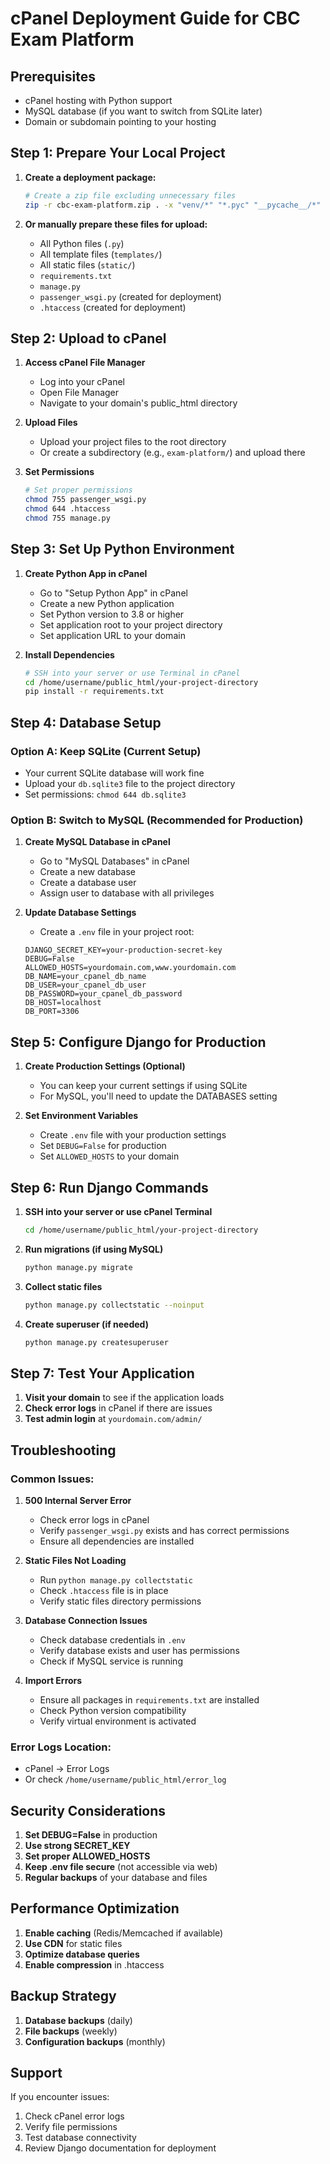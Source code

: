 # cPanel Deployment Guide for CBC Exam Platform

## Prerequisites
- cPanel hosting with Python support
- MySQL database (if you want to switch from SQLite later)
- Domain or subdomain pointing to your hosting

## Step 1: Prepare Your Local Project

1. **Create a deployment package:**
   ```bash
   # Create a zip file excluding unnecessary files
   zip -r cbc-exam-platform.zip . -x "venv/*" "*.pyc" "__pycache__/*" ".git/*" "db.sqlite3" ".env"
   ```

2. **Or manually prepare these files for upload:**
   - All Python files (`.py`)
   - All template files (`templates/`)
   - All static files (`static/`)
   - `requirements.txt`
   - `manage.py`
   - `passenger_wsgi.py` (created for deployment)
   - `.htaccess` (created for deployment)

## Step 2: Upload to cPanel

1. **Access cPanel File Manager**
   - Log into your cPanel
   - Open File Manager
   - Navigate to your domain's public_html directory

2. **Upload Files**
   - Upload your project files to the root directory
   - Or create a subdirectory (e.g., `exam-platform/`) and upload there

3. **Set Permissions**
   ```bash
   # Set proper permissions
   chmod 755 passenger_wsgi.py
   chmod 644 .htaccess
   chmod 755 manage.py
   ```

## Step 3: Set Up Python Environment

1. **Create Python App in cPanel**
   - Go to "Setup Python App" in cPanel
   - Create a new Python application
   - Set Python version to 3.8 or higher
   - Set application root to your project directory
   - Set application URL to your domain

2. **Install Dependencies**
   ```bash
   # SSH into your server or use Terminal in cPanel
   cd /home/username/public_html/your-project-directory
   pip install -r requirements.txt
   ```

## Step 4: Database Setup

### Option A: Keep SQLite (Current Setup)
- Your current SQLite database will work fine
- Upload your `db.sqlite3` file to the project directory
- Set permissions: `chmod 644 db.sqlite3`

### Option B: Switch to MySQL (Recommended for Production)
1. **Create MySQL Database in cPanel**
   - Go to "MySQL Databases" in cPanel
   - Create a new database
   - Create a database user
   - Assign user to database with all privileges

2. **Update Database Settings**
   - Create a `.env` file in your project root:
   ```env
   DJANGO_SECRET_KEY=your-production-secret-key
   DEBUG=False
   ALLOWED_HOSTS=yourdomain.com,www.yourdomain.com
   DB_NAME=your_cpanel_db_name
   DB_USER=your_cpanel_db_user
   DB_PASSWORD=your_cpanel_db_password
   DB_HOST=localhost
   DB_PORT=3306
   ```

## Step 5: Configure Django for Production

1. **Create Production Settings (Optional)**
   - You can keep your current settings if using SQLite
   - For MySQL, you'll need to update the DATABASES setting

2. **Set Environment Variables**
   - Create `.env` file with your production settings
   - Set `DEBUG=False` for production
   - Set `ALLOWED_HOSTS` to your domain

## Step 6: Run Django Commands

1. **SSH into your server or use cPanel Terminal**
   ```bash
   cd /home/username/public_html/your-project-directory
   ```

2. **Run migrations (if using MySQL)**
   ```bash
   python manage.py migrate
   ```

3. **Collect static files**
   ```bash
   python manage.py collectstatic --noinput
   ```

4. **Create superuser (if needed)**
   ```bash
   python manage.py createsuperuser
   ```

## Step 7: Test Your Application

1. **Visit your domain** to see if the application loads
2. **Check error logs** in cPanel if there are issues
3. **Test admin login** at `yourdomain.com/admin/`

## Troubleshooting

### Common Issues:

1. **500 Internal Server Error**
   - Check error logs in cPanel
   - Verify `passenger_wsgi.py` exists and has correct permissions
   - Ensure all dependencies are installed

2. **Static Files Not Loading**
   - Run `python manage.py collectstatic`
   - Check `.htaccess` file is in place
   - Verify static files directory permissions

3. **Database Connection Issues**
   - Check database credentials in `.env`
   - Verify database exists and user has permissions
   - Check if MySQL service is running

4. **Import Errors**
   - Ensure all packages in `requirements.txt` are installed
   - Check Python version compatibility
   - Verify virtual environment is activated

### Error Logs Location:
- cPanel → Error Logs
- Or check `/home/username/public_html/error_log`

## Security Considerations

1. **Set DEBUG=False** in production
2. **Use strong SECRET_KEY**
3. **Set proper ALLOWED_HOSTS**
4. **Keep .env file secure** (not accessible via web)
5. **Regular backups** of your database and files

## Performance Optimization

1. **Enable caching** (Redis/Memcached if available)
2. **Use CDN** for static files
3. **Optimize database queries**
4. **Enable compression** in .htaccess

## Backup Strategy

1. **Database backups** (daily)
2. **File backups** (weekly)
3. **Configuration backups** (monthly)

## Support

If you encounter issues:
1. Check cPanel error logs
2. Verify file permissions
3. Test database connectivity
4. Review Django documentation for deployment 